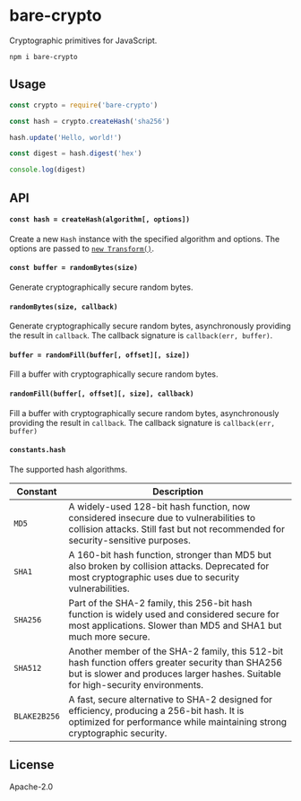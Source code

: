 # bare-crypto

Cryptographic primitives for JavaScript.

```
npm i bare-crypto
```

## Usage

```js
const crypto = require('bare-crypto')

const hash = crypto.createHash('sha256')

hash.update('Hello, world!')

const digest = hash.digest('hex')

console.log(digest)
```

## API

#### `const hash = createHash(algorithm[, options])`

Create a new `Hash` instance with the specified algorithm and options. The options are passed to [`new Transform()`](https://github.com/mafintosh/streamxts--new-streamtransformoptions).

#### `const buffer = randomBytes(size)`

Generate cryptographically secure random bytes.

#### `randomBytes(size, callback)`

Generate cryptographically secure random bytes, asynchronously providing the result in `callback`. The callback signature is `callback(err, buffer)`.

#### `buffer = randomFill(buffer[, offset][, size])`

Fill a buffer with cryptographically secure random bytes.

#### `randomFill(buffer[, offset][, size], callback)`

Fill a buffer with cryptographically secure random bytes, asynchronously providing the result in `callback`. The callback signature is `callback(err, buffer)`

#### `constants.hash`

The supported hash algorithms.

| Constant     | Description                                                                                                                                                                           |
| ------------ | ------------------------------------------------------------------------------------------------------------------------------------------------------------------------------------- |
| `MD5`        | A widely-used 128-bit hash function, now considered insecure due to vulnerabilities to collision attacks. Still fast but not recommended for security-sensitive purposes.             |
| `SHA1`       | A 160-bit hash function, stronger than MD5 but also broken by collision attacks. Deprecated for most cryptographic uses due to security vulnerabilities.                              |
| `SHA256`     | Part of the SHA-2 family, this 256-bit hash function is widely used and considered secure for most applications. Slower than MD5 and SHA1 but much more secure.                       |
| `SHA512`     | Another member of the SHA-2 family, this 512-bit hash function offers greater security than SHA256 but is slower and produces larger hashes. Suitable for high-security environments. |
| `BLAKE2B256` | A fast, secure alternative to SHA-2 designed for efficiency, producing a 256-bit hash. It is optimized for performance while maintaining strong cryptographic security.               |

## License

Apache-2.0
